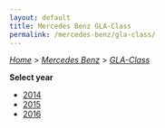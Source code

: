 ```yaml
---
layout: default
title: Mercedes Benz GLA-Class
permalink: /mercedes-benz/gla-class/
---
```

[*Home*](/) > [*Mercedes Benz*](/mercedes-benz/) > [*GLA-Class*](/mercedes-benz/gla-class/)

**Select year**

- [2014](/mercedes-benz/gla-class/2014/)
- [2015](/mercedes-benz/gla-class/2015/)
- [2016](/mercedes-benz/gla-class/2016/)